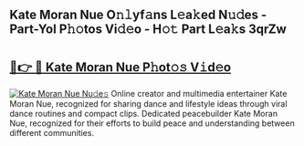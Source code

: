## Kate Moran Nue O𝚗𝚕yf𝚊ns L𝚎a𝚔ed N𝚞𝚍es - Part-Yol P𝚑𝚘tos Vi𝚍𝚎o - H𝚘𝚝 Part L𝚎a𝚔s 3qrZw

# <h2><a href="http://kfeyos.oniu.top/?m=Kate+Moran+Nue">🔗👉 🔴 Kate Moran Nue P𝚑ot𝚘𝚜 V𝚒d𝚎o</a></h2>

[![Kate Moran Nue Nu𝚍e𝚜](https://i.imgur.com/0qMVB7G.gif)](http://kfeyos.oniu.top/?m=Kate+Moran+Nue)
Online creator and multimedia entertainer Kate Moran Nue, recognized for sharing dance and lifestyle ideas through viral dance routines and compact clips. Dedicated peacebuilder Kate Moran Nue, recognized for their efforts to build peace and understanding between different communities.  
